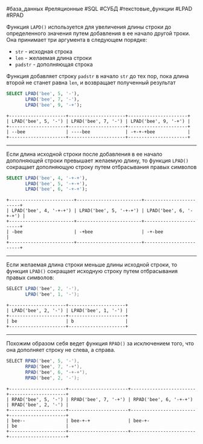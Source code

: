 #база_данных #реляционные #SQL #СУБД #текстовые_функции #LPAD #RPAD

Функция `LAPD()` используется для увеличения длины строки до определенного значения путем добавления в ее начало другой троки. Она принимает три аргумента в следующем порядке:
- `str` - исходная строка
- `len` - желаемая длина строки
- `padstr` - дополняющая строка

Функция добавляет строку `padstr` в начало `str` до тех пор, пока длина второй не станет равна `len`, и возвращает полученный результат
```sql
SELECT LPAD('bee', 5, '-'),
       LPAD('bee', 7, '-'),
       LPAD('bee', 9, '-+');
```
```
+---------------------+---------------------+----------------------+
| LPAD('bee', 5, '-') | LPAD('bee', 7, '-') | LPAD('bee', 9, '-+') |
+---------------------+---------------------+----------------------+
| --bee               | ----bee             | -+-+-+bee            |
+---------------------+---------------------+----------------------+
```
---
Если длина исходной строки после добавления в ее начало дополняющей строки превышает желаемую длину, то функция `LPAD()` сокращает дополняющую строку путем отбрасывания правых символов
```sql
SELECT LPAD('bee', 4, '-+-+'),
       LPAD('bee', 5, '-+-+'),
       LPAD('bee', 6, '-+-+');
```
```no-
+------------------------+------------------------+------------------------+
| LPAD('bee', 4, '-+-+') | LPAD('bee', 5, '-+-+') | LPAD('bee', 6, '-+-+') |
+------------------------+------------------------+------------------------+
| -bee                   | -+bee                  | -+-bee                 |
+------------------------+------------------------+------------------------+
```
---
Если желаемая длина строки меньше длины исходной строки, то функция `LPAD()` сокращает исходную строку путем отбрасывания правых символов:
```csharp
SELECT LPAD('bee', 2, '-'),
       LPAD('bee', 1, '-');
```
```
+---------------------+---------------------+
| LPAD('bee', 2, '-') | LPAD('bee', 1, '-') |
+---------------------+---------------------+
| be                  | b                   |
+---------------------+---------------------+
```
---
Похожим образом себя ведет функция `RPAD()` за исключением того, что она дополняет строку не слева, а справа.
```csharp
SELECT RPAD('bee', 5, '-'),
       RPAD('bee', 7, '-+'),
       RPAD('bee', 6, '-+-+'),
       RPAD('bee', 2, '-');
```
```
+---------------------+----------------------+------------------------+---------------------+
| RPAD('bee', 5, '-') | RPAD('bee', 7, '-+') | RPAD('bee', 6, '-+-+') | RPAD('bee', 2, '-') |
+---------------------+----------------------+------------------------+---------------------+
| bee--               | bee-+-+              | bee-+-                 | be                  |
+---------------------+----------------------+------------------------+---------------------+
```


